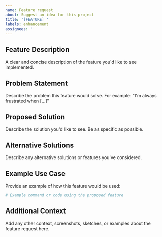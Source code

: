 ```yaml
---
name: Feature request
about: Suggest an idea for this project
title: '[FEATURE] '
labels: enhancement
assignees: ''
---
```


## Feature Description
A clear and concise description of the feature you'd like to see implemented.

## Problem Statement
Describe the problem this feature would solve. For example: "I'm always frustrated when [...]"

## Proposed Solution
Describe the solution you'd like to see. Be as specific as possible.

## Alternative Solutions
Describe any alternative solutions or features you've considered.

## Example Use Case
Provide an example of how this feature would be used:

```bash
# Example command or code using the proposed feature
```

## Additional Context
Add any other context, screenshots, sketches, or examples about the feature request here. 
